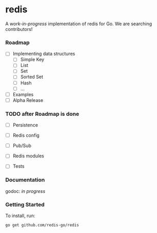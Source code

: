 # redis
A *work-in-progress* implementation of redis for Go.
We are searching contributors!

### Roadmap
- [ ] Implementing data structures
  - [ ] Simple Key
  - [ ] List
  - [ ] Set
  - [ ] Sorted Set
  - [ ] Hash
  - [ ] ...
- [ ] Examples
- [ ] Alpha Release

### TODO after Roadmap is done
- [ ] Persistence
- [ ] Redis config
- [ ] Pub/Sub
- [ ] Redis modules
- [ ] Tests


### Documentation

godoc: *in progress*

### Getting Started

To install, run:
```bash
go get github.com/redis-go/redis
```